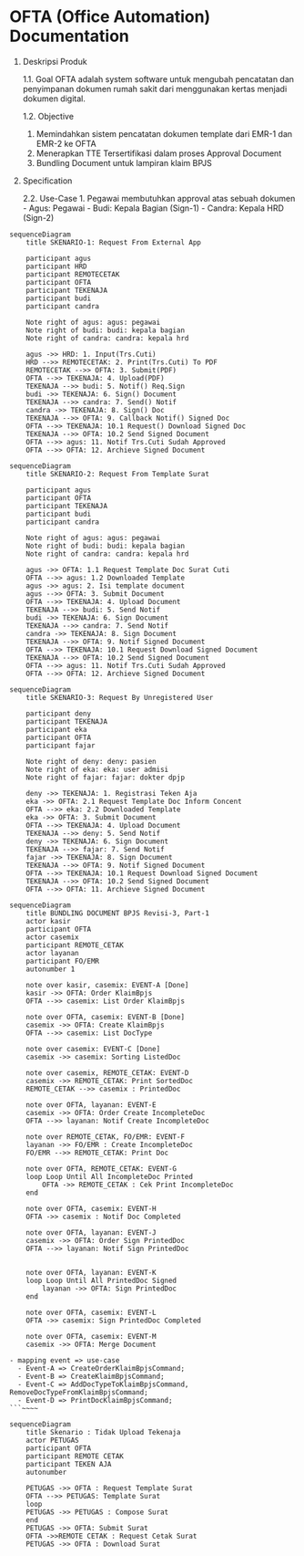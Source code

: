 # OFTA (Office Automation) Documentation

1. Deskripsi Produk

   1.1. Goal
   OFTA adalah system software untuk mengubah pencatatan dan penyimpanan dokumen rumah sakit dari menggunakan kertas menjadi dokumen digital.

   1.2. Objective
      1. Memindahkan sistem pencatatan dokumen template dari EMR-1 dan EMR-2 ke OFTA
      2. Menerapkan TTE Tersertifikasi dalam proses Approval Document
      3. Bundling Document untuk lampiran klaim BPJS

3. Specification

   2.2. Use-Case 1. Pegawai membutuhkan approval atas sebuah dokumen - Agus: Pegawai - Budi: Kepala Bagian (Sign-1) - Candra: Kepala HRD (Sign-2)

```mermaid
sequenceDiagram
    title SKENARIO-1: Request From External App

    participant agus
    participant HRD
    participant REMOTECETAK
    participant OFTA
    participant TEKENAJA
    participant budi
    participant candra

    Note right of agus: agus: pegawai
    Note right of budi: budi: kepala bagian
    Note right of candra: candra: kepala hrd
    
    agus ->> HRD: 1. Input(Trs.Cuti)
    HRD -->> REMOTECETAK: 2. Print(Trs.Cuti) To PDF
    REMOTECETAK -->> OFTA: 3. Submit(PDF)
    OFTA -->> TEKENAJA: 4. Upload(PDF)
    TEKENAJA -->> budi: 5. Notif() Req.Sign
    budi ->> TEKENAJA: 6. Sign() Document
    TEKENAJA -->> candra: 7. Send() Notif
    candra ->> TEKENAJA: 8. Sign() Doc
    TEKENAJA -->> OFTA: 9. Callback Notif() Signed Doc
    OFTA -->> TEKENAJA: 10.1 Request() Download Signed Doc
    TEKENAJA -->> OFTA: 10.2 Send Signed Document
    OFTA -->> agus: 11. Notif Trs.Cuti Sudah Approved
    OFTA -->> OFTA: 12. Archieve Signed Document
```

```mermaid
sequenceDiagram
    title SKENARIO-2: Request From Template Surat

    participant agus
    participant OFTA
    participant TEKENAJA
    participant budi
    participant candra

    Note right of agus: agus: pegawai
    Note right of budi: budi: kepala bagian
    Note right of candra: candra: kepala hrd

    agus ->> OFTA: 1.1 Request Template Doc Surat Cuti
    OFTA -->> agus: 1.2 Downloaded Template
    agus ->> agus: 2. Isi template document
    agus -->> OFTA: 3. Submit Document
    OFTA -->> TEKENAJA: 4. Upload Document
    TEKENAJA -->> budi: 5. Send Notif
    budi ->> TEKENAJA: 6. Sign Document
    TEKENAJA -->> candra: 7. Send Notif
    candra ->> TEKENAJA: 8. Sign Document
    TEKENAJA -->> OFTA: 9. Notif Signed Document
    OFTA -->> TEKENAJA: 10.1 Request Download Signed Document
    TEKENAJA -->> OFTA: 10.2 Send Signed Document
    OFTA -->> agus: 11. Notif Trs.Cuti Sudah Approved
    OFTA -->> OFTA: 12. Archieve Signed Document
```


```mermaid
sequenceDiagram
    title SKENARIO-3: Request By Unregistered User

    participant deny
    participant TEKENAJA
    participant eka
    participant OFTA
    participant fajar

    Note right of deny: deny: pasien
    Note right of eka: eka: user admisi
    Note right of fajar: fajar: dokter dpjp

    deny ->> TEKENAJA: 1. Registrasi Teken Aja
    eka ->> OFTA: 2.1 Request Template Doc Inform Concent
    OFTA -->> eka: 2.2 Downloaded Template
    eka ->> OFTA: 3. Submit Document
    OFTA -->> TEKENAJA: 4. Upload Document
    TEKENAJA -->> deny: 5. Send Notif
    deny ->> TEKENAJA: 6. Sign Document
    TEKENAJA -->> fajar: 7. Send Notif
    fajar ->> TEKENAJA: 8. Sign Document
    TEKENAJA -->> OFTA: 9. Notif Signed Document
    OFTA -->> TEKENAJA: 10.1 Request Download Signed Document
    TEKENAJA -->> OFTA: 10.2 Send Signed Document
    OFTA -->> OFTA: 11. Archieve Signed Document
```

```mermaid
sequenceDiagram
    title BUNDLING DOCUMENT BPJS Revisi-3, Part-1
    actor kasir
    participant OFTA
    actor casemix
    participant REMOTE_CETAK
    actor layanan
    participant FO/EMR
    autonumber 1

    note over kasir, casemix: EVENT-A [Done]
    kasir ->> OFTA: Order KlaimBpjs 
    OFTA -->> casemix: List Order KlaimBpjs 

    note over OFTA, casemix: EVENT-B [Done]
    casemix ->> OFTA: Create KlaimBpjs
    OFTA -->> casemix: List DocType

    note over casemix: EVENT-C [Done]
    casemix ->> casemix: Sorting ListedDoc
    
    note over casemix, REMOTE_CETAK: EVENT-D
    casemix ->> REMOTE_CETAK: Print SortedDoc
    REMOTE_CETAK -->> casemix : PrintedDoc

    note over OFTA, layanan: EVENT-E
    casemix ->> OFTA: Order Create IncompleteDoc 
    OFTA -->> layanan: Notif Create IncompleteDoc
    
    note over REMOTE_CETAK, FO/EMR: EVENT-F
    layanan ->> FO/EMR : Create IncompleteDoc
    FO/EMR -->> REMOTE_CETAK: Print Doc

    note over OFTA, REMOTE_CETAK: EVENT-G
    loop Loop Until All IncompleteDoc Printed
        OFTA ->> REMOTE_CETAK : Cek Print IncompleteDoc
    end
    
    note over OFTA, casemix: EVENT-H
    OFTA ->> casemix : Notif Doc Completed

    note over OFTA, layanan: EVENT-J
    casemix ->> OFTA: Order Sign PrintedDoc
    OFTA -->> layanan: Notif Sign PrintedDoc


    note over OFTA, layanan: EVENT-K
    loop Loop Until All PrintedDoc Signed
        layanan ->> OFTA: Sign PrintedDoc
    end

    note over OFTA, casemix: EVENT-L
    OFTA ->> casemix: Sign PrintedDoc Completed

    note over OFTA, casemix: EVENT-M
    casemix ->> OFTA: Merge Document
```
```
- mapping event => use-case
  - Event-A => CreateOrderKlaimBpjsCommand;
  - Event-B => CreateKlaimBpjsCommand;
  - Event-C => AddDocTypeToKlaimBpjsCommand, RemoveDocTypeFromKlaimBpjsCommand;
  - Event-D => PrintDocKlaimBpjsCommand;
```~~~~
```

```mermaid
sequenceDiagram
    title Skenario : Tidak Upload Tekenaja
    actor PETUGAS
    participant OFTA
    participant REMOTE CETAK
    participant TEKEN AJA
    autonumber

    PETUGAS ->> OFTA : Request Template Surat
    OFTA -->> PETUGAS: Template Surat
    loop
    PETUGAS ->> PETUGAS : Compose Surat
    end
    PETUGAS ->> OFTA: Submit Surat
    OFTA ->>REMOTE CETAK : Request Cetak Surat
    PETUGAS ->> OFTA : Download Surat

```